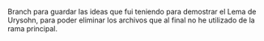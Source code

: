 Branch para guardar las ideas que fui teniendo para demostrar el Lema de Urysohn, para poder eliminar los archivos que al final no he utilizado de la rama principal.
